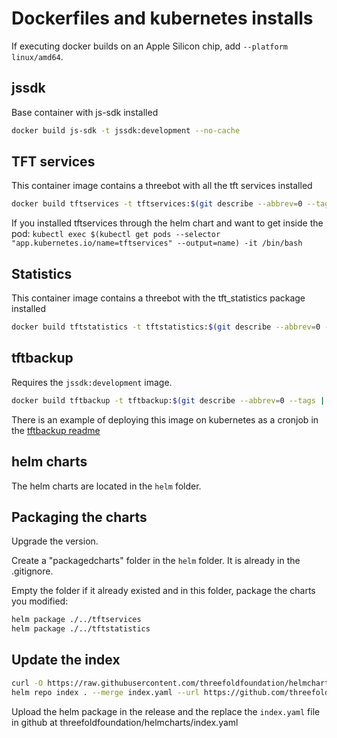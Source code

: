 # Dockerfiles  and kubernetes installs

If executing docker builds on an Apple Silicon chip, add `--platform linux/amd64`.

## jssdk

Base container with js-sdk installed

```sh
docker build js-sdk -t jssdk:development --no-cache
```

## TFT services

This container image contains a threebot with all the tft services installed

```sh
docker build tftservices -t tftservices:$(git describe --abbrev=0 --tags | sed 's/^v//') --no-cache
```

If you installed tftservices through the helm chart and want to get inside the pod:
`kubectl exec $(kubectl get pods --selector "app.kubernetes.io/name=tftservices" --output=name) -it /bin/bash`

## Statistics

This container image contains a threebot with the tft_statistics package installed

```sh
docker build tftstatistics -t tftstatistics:$(git describe --abbrev=0 --tags | sed 's/^v//') --no-cache
```

## tftbackup

Requires the `jssdk:development` image.

```sh
docker build tftbackup -t tftbackup:$(git describe --abbrev=0 --tags | sed 's/^v//') --no-cache
```

There is an example of deploying this image on kubernetes as a cronjob in the [tftbackup readme](./tftbackup/readme.md)

## helm charts

The helm charts are located in the `helm` folder.

## Packaging the charts

Upgrade the version.

Create a "packagedcharts" folder in the `helm` folder. It is already in the .gitignore.

Empty the folder if it already existed and in this folder, package the charts you modified:

```sh
helm package ./../tftservices
helm package ./../tftstatistics
```

## Update the index

```sh
curl -O https://raw.githubusercontent.com/threefoldfoundation/helmcharts/main/index.yaml
helm repo index . --merge index.yaml --url https://github.com/threefoldfoundation/tft-stellar/releases/download/$(git describe --abbrev=0 --tags)
```

Upload the helm package in the release and the replace the `index.yaml` file in github at threefoldfoundation/helmcharts/index.yaml
